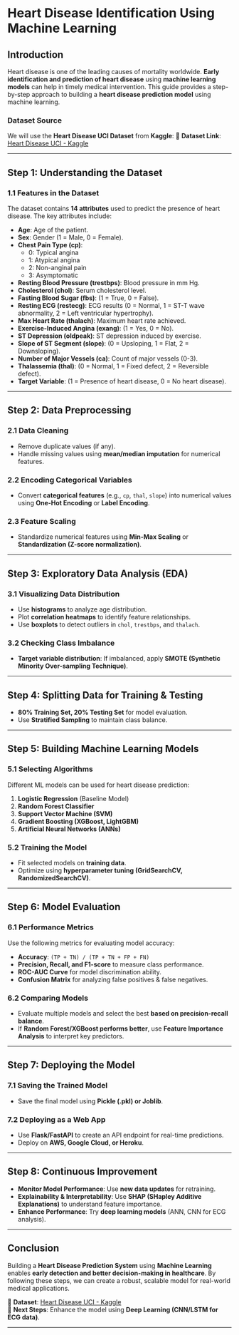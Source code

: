# Heart Disease Identification Using Machine Learning

## Introduction
Heart disease is one of the leading causes of mortality worldwide. **Early identification and prediction of heart disease** using **machine learning models** can help in timely medical intervention. This guide provides a step-by-step approach to building a **heart disease prediction model** using machine learning.

### Dataset Source
We will use the **Heart Disease UCI Dataset** from **Kaggle**:
🔗 **Dataset Link**: [Heart Disease UCI - Kaggle](https://www.kaggle.com/ronitf/heart-disease-uci)  

---

## Step 1: Understanding the Dataset
### 1.1 Features in the Dataset
The dataset contains **14 attributes** used to predict the presence of heart disease. The key attributes include:

- **Age**: Age of the patient.
- **Sex**: Gender (1 = Male, 0 = Female).
- **Chest Pain Type (cp)**: 
  - 0: Typical angina  
  - 1: Atypical angina  
  - 2: Non-anginal pain  
  - 3: Asymptomatic  
- **Resting Blood Pressure (trestbps)**: Blood pressure in mm Hg.
- **Cholesterol (chol)**: Serum cholesterol level.
- **Fasting Blood Sugar (fbs)**: (1 = True, 0 = False).
- **Resting ECG (restecg)**: ECG results (0 = Normal, 1 = ST-T wave abnormality, 2 = Left ventricular hypertrophy).
- **Max Heart Rate (thalach)**: Maximum heart rate achieved.
- **Exercise-Induced Angina (exang)**: (1 = Yes, 0 = No).
- **ST Depression (oldpeak)**: ST depression induced by exercise.
- **Slope of ST Segment (slope)**: (0 = Upsloping, 1 = Flat, 2 = Downsloping).
- **Number of Major Vessels (ca)**: Count of major vessels (0-3).
- **Thalassemia (thal)**: (0 = Normal, 1 = Fixed defect, 2 = Reversible defect).
- **Target Variable**: (1 = Presence of heart disease, 0 = No heart disease).

---

## Step 2: Data Preprocessing
### 2.1 Data Cleaning
- Remove duplicate values (if any).
- Handle missing values using **mean/median imputation** for numerical features.

### 2.2 Encoding Categorical Variables
- Convert **categorical features** (e.g., `cp`, `thal`, `slope`) into numerical values using **One-Hot Encoding** or **Label Encoding**.

### 2.3 Feature Scaling
- Standardize numerical features using **Min-Max Scaling** or **Standardization (Z-score normalization)**.

---

## Step 3: Exploratory Data Analysis (EDA)
### 3.1 Visualizing Data Distribution
- Use **histograms** to analyze age distribution.
- Plot **correlation heatmaps** to identify feature relationships.
- Use **boxplots** to detect outliers in `chol`, `trestbps`, and `thalach`.

### 3.2 Checking Class Imbalance
- **Target variable distribution**: If imbalanced, apply **SMOTE (Synthetic Minority Over-sampling Technique)**.

---

## Step 4: Splitting Data for Training & Testing
- **80% Training Set, 20% Testing Set** for model evaluation.
- Use **Stratified Sampling** to maintain class balance.

---

## Step 5: Building Machine Learning Models
### 5.1 Selecting Algorithms
Different ML models can be used for heart disease prediction:
1. **Logistic Regression** (Baseline Model)
2. **Random Forest Classifier**
3. **Support Vector Machine (SVM)**
4. **Gradient Boosting (XGBoost, LightGBM)**
5. **Artificial Neural Networks (ANNs)**

### 5.2 Training the Model
- Fit selected models on **training data**.
- Optimize using **hyperparameter tuning (GridSearchCV, RandomizedSearchCV)**.

---

## Step 6: Model Evaluation
### 6.1 Performance Metrics
Use the following metrics for evaluating model accuracy:
- **Accuracy**: `(TP + TN) / (TP + TN + FP + FN)`
- **Precision, Recall, and F1-score** to measure class performance.
- **ROC-AUC Curve** for model discrimination ability.
- **Confusion Matrix** for analyzing false positives & false negatives.

### 6.2 Comparing Models
- Evaluate multiple models and select the best **based on precision-recall balance**.
- If **Random Forest/XGBoost performs better**, use **Feature Importance Analysis** to interpret key predictors.

---

## Step 7: Deploying the Model
### 7.1 Saving the Trained Model
- Save the final model using **Pickle (.pkl) or Joblib**.

### 7.2 Deploying as a Web App
- Use **Flask/FastAPI** to create an API endpoint for real-time predictions.
- Deploy on **AWS, Google Cloud, or Heroku**.

---

## Step 8: Continuous Improvement
- **Monitor Model Performance**: Use **new data updates** for retraining.
- **Explainability & Interpretability**: Use **SHAP (SHapley Additive Explanations)** to understand feature importance.
- **Enhance Performance**: Try **deep learning models** (ANN, CNN for ECG analysis).

---

## Conclusion
Building a **Heart Disease Prediction System** using **Machine Learning** enables **early detection and better decision-making in healthcare**. By following these steps, we can create a robust, scalable model for real-world medical applications.

🔗 **Dataset**: [Heart Disease UCI - Kaggle](https://www.kaggle.com/ronitf/heart-disease-uci)  
🚀 **Next Steps**: Enhance the model using **Deep Learning (CNN/LSTM for ECG data)**.

---
